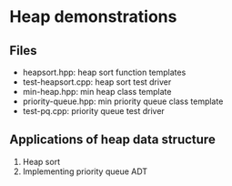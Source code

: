 # Heap demonstrations

## Files
- heapsort.hpp: heap sort function templates
- test-heapsort.cpp: heap sort test driver
- min-heap.hpp: min heap class template
- priority-queue.hpp: min priority queue class template
- test-pq.cpp: priority queue test driver

## Applications of heap data structure
1. Heap sort
2. Implementing priority queue ADT

